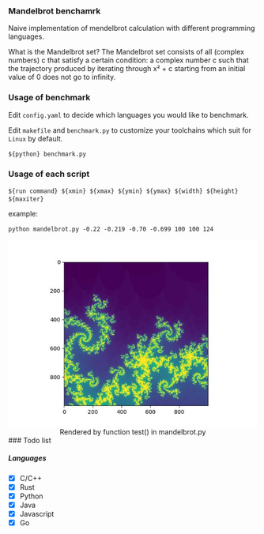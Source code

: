 ### Mandelbrot benchamrk

Naive implementation of mendelbrot calculation with different programming languages.

What is the Mandelbrot set?
The Mandelbrot set consists of all (complex numbers) c that satisfy a certain condition: a complex number c such that the trajectory produced by iterating through x² + c starting from an initial value of 0 does not go to infinity.

### Usage of benchmark

Edit `config.yaml` to decide which languages you would like to benchmark.

Edit `makefile` and `benchmark.py` to customize your toolchains which suit for `Linux` by default. 

```shell
${python} benchmark.py
```

### Usage of  each script

```shell
${run command} ${xmin} ${xmax} ${ymin} ${ymax} ${width} ${height} ${maxiter}
```

example:

```shell
python mandelbrot.py -0.22 -0.219 -0.70 -0.699 100 100 124
```
<div>
<center>
<img src="example.jpg"  />
<br>
Rendered by function test() in mandelbrot.py
</center>
</div>
### Todo list

##### Languages

- [x] C/C++
- [x] Rust
- [x] Python
- [x] Java
- [x] Javascript
- [x] Go
